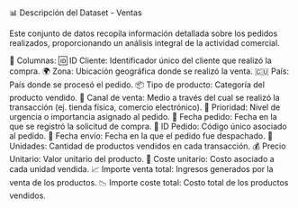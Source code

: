 📊 Descripción del Dataset - Ventas

Este conjunto de datos recopila información detallada sobre los pedidos realizados, proporcionando un análisis integral de la actividad comercial.

📝 Columnas:
🆔 ID Cliente: Identificador único del cliente que realizó la compra.
🌍 Zona: Ubicación geográfica donde se realizó la venta.
🇨🇺 País: País donde se procesó el pedido.
📦 Tipo de producto: Categoría del producto vendido.
🛒 Canal de venta: Medio a través del cual se realizó la transacción (ej. tienda física, comercio electrónico).
🚦 Prioridad: Nivel de urgencia o importancia asignado al pedido.
📅 Fecha pedido: Fecha en la que se registró la solicitud de compra.
🔢 ID Pedido: Código único asociado al pedido.
🚚 Fecha envío: Fecha en la que el pedido fue despachado.
🔢 Unidades: Cantidad de productos vendidos en cada transacción.
💰 Precio Unitario: Valor unitario del producto.
💸 Coste unitario: Costo asociado a cada unidad vendida.
📈 Importe venta total: Ingresos generados por la venta de los productos.
📉 Importe coste total: Costo total de los productos vendidos.
